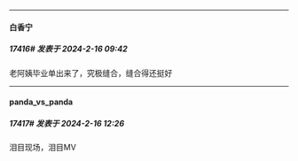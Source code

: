 
*****

####  白香宁  
##### 17416#       发表于 2024-2-16 09:42

老阿姨毕业单出来了，究极缝合，缝合得还挺好


*****

####  panda_vs_panda  
##### 17417#       发表于 2024-2-16 12:26

泪目现场，泪目MV

